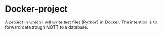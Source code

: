 # Docker-project
A project in which I will write test files (Python) in Docker. The intention is to forward data trough MQTT to a database.
